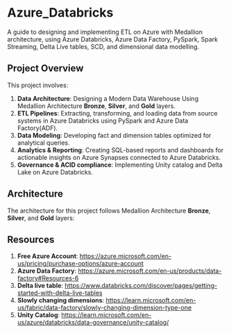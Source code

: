 # Azure_Databricks
A guide to designing and implementing ETL on Azure with Medallion architecture, using Azure Databricks, Azure Data Factory, PySpark, Spark Streaming, Delta Live tables, SCD, and dimensional data modelling.

## Project Overview

This project involves:

1. **Data Architecture**: Designing a Modern Data Warehouse Using Medallion Architecture **Bronze**, **Silver**, and **Gold** layers.
2. **ETL Pipelines**: Extracting, transforming, and loading data from source systems in Azure Databricks using PySpark and Azure Data Factory(ADF).
3. **Data Modeling**: Developing fact and dimension tables optimized for analytical queries.
4. **Analytics & Reporting**: Creating SQL-based reports and dashboards for actionable insights on Azure Synapses connected to Azure Databricks.
5. **Governance & ACID compliance**: Implementing Unity catalog and Delta Lake on Azure Databricks.


## Architecture

The architecture for this project follows Medallion Architecture **Bronze**, **Silver**, and **Gold** layers:




## Resources
1. **Free Azure Account**: https://azure.microsoft.com/en-us/pricing/purchase-options/azure-account
2. **Azure Data Factory**: https://azure.microsoft.com/en-us/products/data-factory#Resources-6
3. **Delta live table**: https://www.databricks.com/discover/pages/getting-started-with-delta-live-tables
4. **Slowly changing dimensions**: https://learn.microsoft.com/en-us/fabric/data-factory/slowly-changing-dimension-type-one
5. **Unity Catalog**: https://learn.microsoft.com/en-us/azure/databricks/data-governance/unity-catalog/

